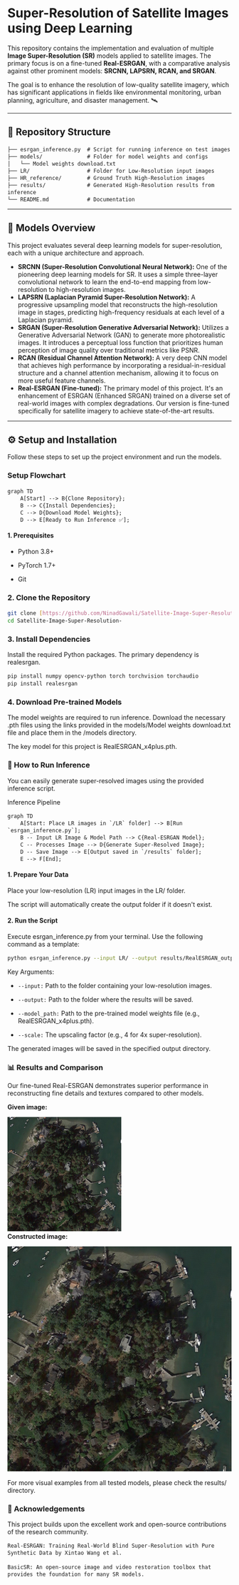 # Super-Resolution of Satellite Images using Deep Learning

This repository contains the implementation and evaluation of multiple **Image Super-Resolution (SR)** models applied to satellite images. The primary focus is on a fine-tuned **Real-ESRGAN**, with a comparative analysis against other prominent models: **SRCNN, LAPSRN, RCAN, and SRGAN**.

The goal is to enhance the resolution of low-quality satellite imagery, which has significant applications in fields like environmental monitoring, urban planning, agriculture, and disaster management. 🛰️

---

## 📂 Repository Structure
```
├── esrgan_inference.py  # Script for running inference on test images
├── models/              # Folder for model weights and configs
│   └── Model weights download.txt
├── LR/                  # Folder for Low-Resolution input images
├── HR_reference/        # Ground Truth High-Resolution images
├── results/             # Generated High-Resolution results from inference
└── README.md            # Documentation
```
---

## 🧠 Models Overview

This project evaluates several deep learning models for super-resolution, each with a unique architecture and approach.

* **SRCNN (Super-Resolution Convolutional Neural Network):** One of the pioneering deep learning models for SR. It uses a simple three-layer convolutional network to learn the end-to-end mapping from low-resolution to high-resolution images.
* **LAPSRN (Laplacian Pyramid Super-Resolution Network):** A progressive upsampling model that reconstructs the high-resolution image in stages, predicting high-frequency residuals at each level of a Laplacian pyramid.
* **SRGAN (Super-Resolution Generative Adversarial Network):** Utilizes a Generative Adversarial Network (GAN) to generate more photorealistic images. It introduces a perceptual loss function that prioritizes human perception of image quality over traditional metrics like PSNR.
* **RCAN (Residual Channel Attention Network):** A very deep CNN model that achieves high performance by incorporating a residual-in-residual structure and a channel attention mechanism, allowing it to focus on more useful feature channels.
* **Real-ESRGAN (Fine-tuned):** The primary model of this project. It's an enhancement of ESRGAN (Enhanced SRGAN) trained on a diverse set of real-world images with complex degradations. Our version is fine-tuned specifically for satellite imagery to achieve state-of-the-art results.

---

## ⚙️ Setup and Installation

Follow these steps to set up the project environment and run the models.

### Setup Flowchart
```mermaid
graph TD
    A[Start] --> B{Clone Repository};
    B --> C{Install Dependencies};
    C --> D{Download Model Weights};
    D --> E[Ready to Run Inference ✅];
```
#### 1. Prerequisites

   - Python 3.8+

   - PyTorch 1.7+

   - Git

### 2. Clone the Repository

```Bash
git clone [https://github.com/NinadGawali/Satellite-Image-Super-Resolution-.git](https://github.com/NinadGawali/Satellite-Image-Super-Resolution-.git)
cd Satellite-Image-Super-Resolution-
```
### 3. Install Dependencies

Install the required Python packages. The primary dependency is realesrgan.
```Bash
pip install numpy opencv-python torch torchvision torchaudio
pip install realesrgan
```

### 4. Download Pre-trained Models

The model weights are required to run inference. Download the necessary .pth files using the links provided in the models/Model weights download.txt file and place them in the /models directory.

The key model for this project is RealESRGAN_x4plus.pth.

### 🚀 How to Run Inference

You can easily generate super-resolved images using the provided inference script.

Inference Pipeline

```mermaid
graph TD
    A[Start: Place LR images in `/LR` folder] --> B[Run `esrgan_inference.py`];
    B -- Input LR Image & Model Path --> C{Real-ESRGAN Model};
    C -- Processes Image --> D{Generate Super-Resolved Image};
    D -- Save Image --> E[Output saved in `/results` folder];
    E --> F[End];
```
#### 1. Prepare Your Data

Place your low-resolution (LR) input images in the LR/ folder.

The script will automatically create the output folder if it doesn't exist.

#### 2. Run the Script

Execute esrgan_inference.py from your terminal. Use the following command as a template:
```Bash
python esrgan_inference.py --input LR/ --output results/RealESRGAN_output --model_path models/RealESRGAN_x4plus.pth --scale 4
```
Key Arguments:

* ```--input:``` Path to the folder containing your low-resolution images.

* ```--output:``` Path to the folder where the results will be saved.

* ```--model_path:``` Path to the pre-trained model weights file (e.g., RealESRGAN_x4plus.pth).

* ```--scale:``` The upscaling factor (e.g., 4 for 4x super-resolution).

The generated images will be saved in the specified output directory.

### 📊 Results and Comparison

Our fine-tuned Real-ESRGAN demonstrates superior performance in reconstructing fine details and textures compared to other models.  

**Given image:**  

![LR img](https://raw.githubusercontent.com/NinadGawali/Satellite-Image-Super-Resolution-/refs/heads/main/LR/P0001.png)  
**Constructed image:**  

![Gen img](https://raw.githubusercontent.com/NinadGawali/Satellite-Image-Super-Resolution-/refs/heads/main/results/P0001_rlt.png)

For more visual examples from all tested models, please check the results/ directory.

### 🙏 Acknowledgements

This project builds upon the excellent work and open-source contributions of the research community.

    Real-ESRGAN: Training Real-World Blind Super-Resolution with Pure Synthetic Data by Xintao Wang et al.

    BasicSR: An open-source image and video restoration toolbox that provides the foundation for many SR models.
